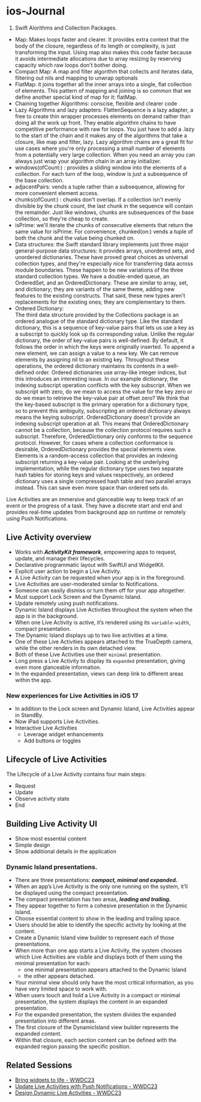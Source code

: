 # ios-Journal


1. Swift Alorithms and Collection Packages.
- Map: Makes loops faster and clearer. It provides extra context that the body of the closure, regardless of its length or complexity, is just transforming the input. Using map also makes this code faster because it avoids intermediate allocations due to array resizing by reserving capacity which raw loops don't bother doing.
- Compact Map: A map and filter algorithm that collects and iterates data, filtering out nils and mapping to unwrap optionals
- FlatMap: it joins together all the inner arrays into a single, flat collection of elements. This pattern of mapping and joining is so common that we define another special kind of map for it: flatMap. 
- Chaining together Algorithms: conscise, flexible and clearer code
- Lazy Algorithms and lazy adapters: FlattenSequence is a lazy adapter, a free to create thin wrapper processes elements on demand rather than doing all the work up front. They enable algorithm chains to have competitive performance with raw for loops. You just have to add a .lazy to the start of the chain and it makes any of the algorithms that take a closure, like map and filter, lazy. Lazy algorithm chains are a great fit for use cases where you're only processing a small number of elements from a potentially very large collection. When you need an array you can always just wrap your algorithm chain in an array initializer. 
- windows(ofCount:) : provides a sliding window into the elements of a collection. For each turn of the loop, window is just a subsequence of the base collection.
- adjacentPairs: vends a tuple rather than a subsequence, allowing for more convenient element access. 
- chunks(ofCount:) : chunks don't overlap. If a collection isn't evenly divisible by the chunk count, the last chunk in the sequence will contain the remainder. Just like windows, chunks are subsequences of the base collection, so they're cheap to create.
- isPrime: we'll iterate the chunks of consecutive elements that return the same value for isPrime. For convenience, chunked(on:) vends a tuple of both the chunk and the value being chunked on. 
- Data structures: the Swift standard library implements just three major general-purpose data structures: it provides arrays, unordered sets, and unordered dictionaries. These have proved great choices as universal collection types, and they're especially nice for transferring data across module boundaries. These happen to be new variations of the three standard collection types. We have a double-ended queue, an OrderedSet, and an OrderedDictionary. These are similar to array, set, and dictionary; they are variants of the same theme, adding new features to the existing constructs. That said, these new types aren't replacements for the existing ones; they are complementary to them. 
- Ordered Dictionary:  
The third data structure provided by the Collections package is an ordered analogue of the standard dictionary type. Like the standard dictionary, this is a sequence of key-value pairs that lets us use a key as a subscript to quickly look up its corresponding value. Unlike the regular dictionary, the order of key-value pairs is well-defined. By default, it follows the order in which the keys were originally inserted. To append a new element, we can assign a value to a new key. We can remove elements by assigning nil to an existing key. Throughout these operations, the ordered dictionary maintains its contents in a well-defined order.
Ordered dictionaries use array-like integer indices, but this introduces an interesting issue. In our example dictionary, the indexing subscript operation conflicts with the key subscript. When we subscript with zero, do we mean to access the value for the key zero or do we mean to retrieve the key-value pair at offset zero? We think that the key-based subscript is the primary operation for a dictionary type, so to prevent this ambiguity, subscripting an ordered dictionary always means the keying subscript. OrderedDictionary doesn't provide an indexing subscript operation at all. This means that OrderedDictionary cannot be a collection, because the collection protocol requires such a subscript. Therefore, OrderedDictionary only conforms to the sequence protocol. However, for cases where a collection conformance is desirable, OrderedDictionary provides the special elements view. Elements is a random-access collection that provides an indexing subscript returning a key-value pair. Looking at the underlying implementation, while the regular dictionary type uses two separate hash tables for storing keys and values respectively, an ordered dictionary uses a single compressed hash table and two parallel arrays instead. This can save even more space than ordered sets do.


Live Activities are an immersive and glanceable way to keep track of an event or the progress of a task. They have a discrete start and end and provides real-time updates from background app on runtime or remotely using Push Notifications.

## Live Activity overview

* Works with ***ActivityKit framework***, empowering apps to request, update, and manage their lifecycles.
* Declarative programmatic layout with SwiftUI and WidgetKit.
* Explicit user action to begin a Live Activity.
* A Live Activity can be requested when your app is in the foreground. 
* Live Activities are user-moderated similar to Notifications.
* Someone can easily dismiss or turn them off for your app altogether.
* Must support Lock Screen and the Dynamic Island. 
* Update remotely using push notifications.
* Dynamic Island displays Live Activities throughout the system when the app is in the background. 
* When one Live Activity is active, it’s rendered using its `variable-width`, compact presentation.
* The Dynamic Island displays up to two live activities at a time.
* One of these Live Activities appears attached to the TrueDepth camera, while the other renders in its own detached view.
* Both of these Live Activities use their `minimal` presentation.
* Long press a Live Activity to display its `expanded` presentation, giving even more glanceable information.
* In the expanded presentation, views can deep link to different areas within the app. 

### New experiences for Live Activities in iOS 17

* In addition to the Lock screen and Dynamic Island, Live Activities appear in StandBy.
* Now iPad supports Live Activities. 
* Interactive Live Activities 
   * Leverage widget enhancements
   * Add buttons or toggles


## Lifecycle of Live Activities

The Lifecycle of a Live Activity contains four main steps: 

* Request
* Update 
* Observe activity state
* End

## Building Live Activity UI

* Show most essential content
* Simple design
* Show additional details in the application

### Dynamic Island presentations.

 * There are three presentations: ***compact, minimal and expanded.***
 * When an app’s Live Activity is the only one running on the system, it’ll be displayed using the compact presentation.
 * The compact presentation has two areas, ***leading and trailing.***
 * They appear together to form a cohesive presentation in the Dynamic Island.
 * Choose essential content to show in the leading and trailing space.
 * Users should be able to identify the specific activity by looking at the content.
 * Create a Dynamic Island view builder to represent each of those presentations. 
 * When more than one app starts a Live Activity, the system chooses which Live Activities are visible and displays both of them using the minimal presentation for each: 
    * one minimal presentation appears attached to the Dynamic Island 
    * the other appears detached.
 * Your minimal view should only have the most critical information, as you have very limited space to work with.
 * When users touch and hold a Live Activity in a compact or minimal presentation, the system displays the content in an expanded presentation.
 * For the expanded presentation, the system divides the expanded presentation into different areas. 
 * The first closure of the DynamicIsland view builder represents the expanded content. 
 * Within that closure, each section content can be defined with the expanded region passing the specific position.

## Related Sessions

- [Bring widgets to life - WWDC23](https://developer.apple.com/wwdc23/10028)
- [Update Live Activities with Push Notifications - WWDC23](https://developer.apple.com/wwdc23/10185)
- [Design Dynamic Live Activities - WWDC23](https://developer.apple.com/wwdc23/10194)
